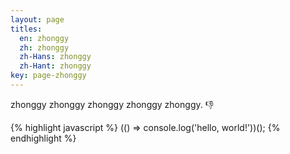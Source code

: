 ```yaml
---
layout: page
titles:
  en: zhonggy
  zh: zhonggy
  zh-Hans: zhonggy
  zh-Hant: zhonggy
key: page-zhonggy
---
```


zhonggy zhonggy zhonggy zhonggy zhonggy. :-1:

{% highlight javascript %}
(() => console.log('hello, world!'))();
{% endhighlight %}
